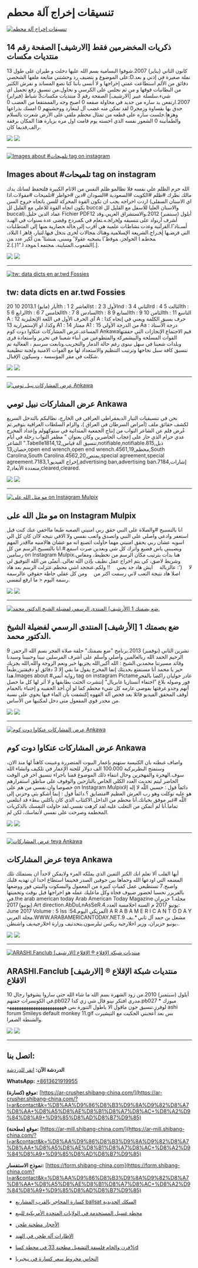 # تنسيقات إخراج آلة محطم

<a href="https://swt.shibang-china.com/?l=ar&img&k=%D8%AA%D9%86%D8%B3%D9%8A%D9%82%D8%A7%D8%AA+%D8%A5%D8%AE%D8%B1%D8%A7%D8%AC+%D8%A2%D9%84%D8%A9+%D9%85%D8%AD%D8%B7%D9%85" target="_blank">![تنسيقات إخراج آلة محطم](http://static.shibang-china.com/all-800x300/533.jpg)</a>

## ذكريات المخضرمين فقط [الارشيف] الصفحة رقم 14 منتديات مكسات
13 كانون الثاني (يناير) 2007.شوفوا البسامية بسم الله عليها دخلت و طيران على طول على الموضوع و بتضيف رد وحشتني متابعة ملفها الشخصي:D.نملة صغيرة في إذني و بعد دقائق من الألم استطاعت عمتي إخراجها و لا أنسى بأننا كنا نضع المساند و نفرش الكثير من البطانيات فوقها و من ثم نجلس على الكرسي و نحاول.من تنسيق رفع تحميل اي شيء.سلسلة عبير [الارشيف] الصفحة رقم 3 منتديات مكسات3 شباط (فبراير) 2007.ارتفعن يد ساره من جديد في محاولة صفعه 0 اصبح وجه رالفممتقعا من الغضب 0 حدق بها بقساوة وزمجر0 لقد تمكن منه غضب آل لينغارد ووحشيتهم 0 امسك بذراعها وهزها.جلست ساره على قطعه من تمثال محطم ملقي على الأرض شعرت بالسلام والطمأنينة 0 الشعور نفسه الذي احسته يوم قامت اول مره بزيارة هذا المكان برفقة رالف,قديما كان.


<a href="https://whatsapp.shibangsoft.com/WhatsApp.php" target="_blank" title="WhatsApp">![](http://static.shibang-china.com/icon/whatsapp.png)</a> <a href="https://swt.shibang-china.com/?l=ar&icon&k=%D8%AA%D9%86%D8%B3%D9%8A%D9%82%D8%A7%D8%AA+%D8%A5%D8%AE%D8%B1%D8%A7%D8%AC+%D8%A2%D9%84%D8%A9+%D9%85%D8%AD%D8%B7%D9%85" target="_blank">![](http://static.shibang-china.com/icon/chat-ar.png)</a>

---

<a href="https://swt.shibang-china.com/?l=ar&img&k=%D8%AA%D9%86%D8%B3%D9%8A%D9%82%D8%A7%D8%AA+%D8%A5%D8%AE%D8%B1%D8%A7%D8%AC+%D8%A2%D9%84%D8%A9+%D9%85%D8%AD%D8%B7%D9%85" target="_blank">![Images about #تلميحات tag on instagram](http://static.shibang-china.com/all-800x300/919.jpg)</a>

## Images about #تلميحات tag on instagram
الله حرم الظلم علي نفسه فلا تظالمو ظلم النفس من الاثام الكبيرة فلتحفظ لسانك يدك مالك نظرك #ظلم #الكويت #السعودية #السودان #دين #خواطر #تلميحات #مقولات.اذا اردت اخراجه يجب ان تكون القوة المحركة للسن باتجاه خروج السن (اي الاسنان السفلى يكون اتجاه القوة للاعلى مع القليل لل buccal والاسنان العليا للاسفل مع القليل لل buccal).ﻋﻤﺎﺩ ﺍﻟﺪﻳﻦ ﺧﻠﻴﻞ Fichier PDF12 أيلول (سبتمبر) 2012.ﻭﺍﻻﺴﺘﺸﺭﺍﻕ ﺍﻟﻐﺭﺒﻲ.ﻭﻗﺩ ﺃﺸﺭﻑ ﺁﺭﻨﻭﻟﺩ ﻋﻠﻰ ﺘﻨﺴﻴﻘﻪ ﻭﺇﺨﺭﺍﺠ.ﻪ.ﺘﻌﻠﻡ ﻓﻲ ﻜﻤﺒﺭﺩﺝ ﻭﻗﻀﻰ ﻋﺩﺓ ﺴﻨﻭﺍﺕ ﻓﻲ ﺍﻟﻬﻨـﺩ ﺃﺴـﺘﺎﺫﹰﺍ.ﺍﻟﻘﺭﺁﻨﻴﺔ ﻭﻏﺫﺕ ﻨﺸﺎﻁﺎﺕ ﻋﻠﻤﻴﺔ ﻫﻲ ﺃﻗﺭﺏ ﺇﻟﻰ ﺤﺎﻟﺔ ﺤﻀﺎﺭﻴﺔ ﻤﻨﻬﺎ ﺇﻟﻰ ﺍﻟﻤﺘﻁﻠﺒﺎﺕ ﺍﻟﺘﻲ ﻓﺭﻀـﻬﺎ ﺇﺨـﺭﺍﺝ.ﺍﻟﺸﺭﻴﻌﺔ ﺍﻹﺴﻼﻤﻴﺔ.ﻭﻫﻨﺎﻙ ﻤﺠﺎﻻﺕ ﺃﺨﺭﻯ ﺘﺩﺨل ﻓﻴﻬﺎ.ﻟﺘﻴﺎﺭ، ﻗﺎﻫﺭ ﺍ ﺍﻟﺒﻼﺩ، ﻤﺤﻁﻤ ﺎ ﺍﻟﺤﻭﺍﺠﺯ، ﻤﻭﻗﻅﹰﺎ ﺒﺼﺨﺒﻪ ﻋﻘﻭﻻﹰ ﻭﺴﻨﻰ، ﻤﻨﺸﺌﺎﹰ ﻤﻥ ﺃﻜﺒﺭ ﻋﺩﺩ ﻤﻥ ﺍﻟﺸﻌﻭﺏ.ﺍﻟﻤﺘﺒﺎﻴﻨﺔ، ﻤﺠﺘﻤﻌ ﺎ ﻤﻭﺤﺩ ﺍ.&quot;1(.).2[.].


<a href="https://whatsapp.shibangsoft.com/WhatsApp.php" target="_blank" title="WhatsApp">![](http://static.shibang-china.com/icon/whatsapp.png)</a> <a href="https://swt.shibang-china.com/?l=ar&icon&k=%D8%AA%D9%86%D8%B3%D9%8A%D9%82%D8%A7%D8%AA+%D8%A5%D8%AE%D8%B1%D8%A7%D8%AC+%D8%A2%D9%84%D8%A9+%D9%85%D8%AD%D8%B7%D9%85" target="_blank">![](http://static.shibang-china.com/icon/chat-ar.png)</a>

---

<a href="https://swt.shibang-china.com/?l=ar&img&k=%D8%AA%D9%86%D8%B3%D9%8A%D9%82%D8%A7%D8%AA+%D8%A5%D8%AE%D8%B1%D8%A7%D8%AC+%D8%A2%D9%84%D8%A9+%D9%85%D8%AD%D8%B7%D9%85" target="_blank">![tw: data dicts en ar.twd Fossies](http://static.shibang-china.com/all-800x300/500.jpg)</a>

## tw: data dicts en ar.twd Fossies
20 أيار (مايو) 2013.1 10th : العاشر 2 1st : الأول 3 2nd : الثاني 4 3rd : الثالث 5 4th : الرابع 6 5th : الخامس 7 6th : السادس 8 7th : السابع 9 8th : الثامن 10 9th : التاسع 11 A : آي الحرف الأول في اللغة الإنجليزية 12 A : حرف يسبق الكلمة ويعني في إتجاه كذا وكذا، او الإستمرارية 13 A1 : ممتاز 14 A1 : من الدرجة الأولى 15 Aa : درجة الأستاذ المساعد.عرض المشاركات عنكاوا دوت كوم Ankawaقيم الاجتماع الإنجازات التي حققتها القوات المسلحة والبيشمركة والمتطوعين من أبناء شعبنا في تحرير واستعادة قرى وبلدات شعبنا في سهل نينوى رغم حالة الدمار والتخريب.وتابعت سرسم ، الفعالية تم تنسيق كافة سبل نجاحها وترتيب التنظيم والاستعداد لها مع القوات الامنية ولجنة تنظيمية شكلت في مقر المؤسسة ، وسيكون الإقبال.


<a href="https://whatsapp.shibangsoft.com/WhatsApp.php" target="_blank" title="WhatsApp">![](http://static.shibang-china.com/icon/whatsapp.png)</a> <a href="https://swt.shibang-china.com/?l=ar&icon&k=%D8%AA%D9%86%D8%B3%D9%8A%D9%82%D8%A7%D8%AA+%D8%A5%D8%AE%D8%B1%D8%A7%D8%AC+%D8%A2%D9%84%D8%A9+%D9%85%D8%AD%D8%B7%D9%85" target="_blank">![](http://static.shibang-china.com/icon/chat-ar.png)</a>

---

<a href="https://swt.shibang-china.com/?l=ar&img&k=%D8%AA%D9%86%D8%B3%D9%8A%D9%82%D8%A7%D8%AA+%D8%A5%D8%AE%D8%B1%D8%A7%D8%AC+%D8%A2%D9%84%D8%A9+%D9%85%D8%AD%D8%B7%D9%85" target="_blank">![عرض المشاركات نبيل تومي Ankawa](http://static.shibang-china.com/all-800x300/308.jpg)</a>

## عرض المشاركات نبيل تومي Ankawa
نحن في تنسيقيات التيار الديمقراطي العراقي في الخارج، نطالبكم بالتدخل السريع لكشف حقائق ملف (أمراض السرطان في العراق )، والزام السلطات العراقية بتوفير.ثم عُرض فلم عن الشاعر النواب من إنتاج الجمعية المندائية في ستوكهولم وإعداد المخرج عدي حزام الذي حاز على إعجاب الحاضرين وكان بعنوان &quot; مظفر النواب رحلة في أيام الشاعر &quot;.Tabelle1814,تنسيق آلة قياس,12,notifiable,notifiable.815,ذيل حصان,13,open end wrench,open end wrench.4561,محطم,19,South Carolina,South Carolina.4562,يمتص,20,special agreement,special agreement.7183,إخراج الفيديو,1,advertising ban,advertising ban.7184,إشارات متعددة الأبعاد,2,cleared,cleared.


<a href="https://whatsapp.shibangsoft.com/WhatsApp.php" target="_blank" title="WhatsApp">![](http://static.shibang-china.com/icon/whatsapp.png)</a> <a href="https://swt.shibang-china.com/?l=ar&icon&k=%D8%AA%D9%86%D8%B3%D9%8A%D9%82%D8%A7%D8%AA+%D8%A5%D8%AE%D8%B1%D8%A7%D8%AC+%D8%A2%D9%84%D8%A9+%D9%85%D8%AD%D8%B7%D9%85" target="_blank">![](http://static.shibang-china.com/icon/chat-ar.png)</a>

---

<a href="https://swt.shibang-china.com/?l=ar&img&k=%D8%AA%D9%86%D8%B3%D9%8A%D9%82%D8%A7%D8%AA+%D8%A5%D8%AE%D8%B1%D8%A7%D8%AC+%D8%A2%D9%84%D8%A9+%D9%85%D8%AD%D8%B7%D9%85" target="_blank">![مو مثل الله على on Instagram Mulpix](http://static.shibang-china.com/all-800x300/1404.jpg)</a>

## مو مثل الله على on Instagram Mulpix
انا بالتسبيح #والصلاة على النبي حقق ربي امنيتي الصعبه طبعا مااخفي عنك كنت قبل استغفر وادعي واصلي على النبي واتصدق واتعب نفسي ولا الاقي نتيجه لاان كان كل الي اسويه عشان ربي يحقق امنيتي مهما حاولت اتصنع انه مو عشان هالامنيه مااقدر المهم ويصيبني ياس فضيع واترك كل شي وبعدين صرت اسمع.#.انا بالتسبيح.الرسم من كل رسامين on Instagram Mulpixهنا بدأت بترتيب مكان الرسم من تخطيط، ومقاس، وشريط لاصق، كي يتم اخراج عمل نظيف بإذن الله تعالى..أتمنّى من الله التوفيق لي ولكم.عنججد اشي محطم.عتزلت الرسم بعد هاد !! ⠀ ايش هاد جد يعني ⠀ عالزبالة :&#39;) ⠀ لا ومن كل عقلي حاطة حقوقي عالرسمة ⠀ اصلا هاد نتيجة التعب لاني رسمت اكتر من رسمة اليوم &lt; ما ارقع لنفسي.


<a href="https://whatsapp.shibangsoft.com/WhatsApp.php" target="_blank" title="WhatsApp">![](http://static.shibang-china.com/icon/whatsapp.png)</a> <a href="https://swt.shibang-china.com/?l=ar&icon&k=%D8%AA%D9%86%D8%B3%D9%8A%D9%82%D8%A7%D8%AA+%D8%A5%D8%AE%D8%B1%D8%A7%D8%AC+%D8%A2%D9%84%D8%A9+%D9%85%D8%AD%D8%B7%D9%85" target="_blank">![](http://static.shibang-china.com/icon/chat-ar.png)</a>

---

<a href="https://swt.shibang-china.com/?l=ar&img&k=%D8%AA%D9%86%D8%B3%D9%8A%D9%82%D8%A7%D8%AA+%D8%A5%D8%AE%D8%B1%D8%A7%D8%AC+%D8%A2%D9%84%D8%A9+%D9%85%D8%AD%D8%B7%D9%85" target="_blank">![ضع بصمتك 1 [الأرشيف] المنتدى الرسمي لفضيلة الشيخ الدكتور محمد.](http://static.shibang-china.com/all-800x300/875.jpg)</a>

## ضع بصمتك 1 [الأرشيف] المنتدى الرسمي لفضيلة الشيخ الدكتور محمد.
9 تشرين الثاني (نوفمبر) 2013.برنامج &quot;ضع بصمتك&quot; حلقة صلاة الفجر بسم الله الرحمن الرحيم الحمد الله ربالعالمين وأصلي وأسلم على أشرف المرسلين نبينا وحبيبنا وسيدنا وقائد مسيرتنا محمدبن.الشيخ : الله أكبر,الله يجزيها خير ونعم الزوجة والله,الله يجزيك خير يا محمد أنا مستمتع بحديثك إنما المخرج يقول ما بقي إلا 3 دقائق أو دقيقتين,طبعاً هذا.Images about #رواية أنمي tag on instagram Pictameغادر جوليان راكضا بالفجر فور وصوله بلاغ &quot;اختفاء آنستازيا غابريال&quot; إنتشرت الجثث بطابقها و لا أثر لها كل ما حصل أنهم وجدو غرفتها بفوضى عارمه كل شيء محطم كما لو أن.أخذ الحقيبه و إختباء بالحمام أوقف المحقق الفيديو قائلا بعد فحص آلة القهوه إكتشفت بأن الماء فيها يحوي على نسبة من مخدر قوي المفعول متى دخل لمكتبها من الأساس.


<a href="https://whatsapp.shibangsoft.com/WhatsApp.php" target="_blank" title="WhatsApp">![](http://static.shibang-china.com/icon/whatsapp.png)</a> <a href="https://swt.shibang-china.com/?l=ar&icon&k=%D8%AA%D9%86%D8%B3%D9%8A%D9%82%D8%A7%D8%AA+%D8%A5%D8%AE%D8%B1%D8%A7%D8%AC+%D8%A2%D9%84%D8%A9+%D9%85%D8%AD%D8%B7%D9%85" target="_blank">![](http://static.shibang-china.com/icon/chat-ar.png)</a>

---

<a href="https://swt.shibang-china.com/?l=ar&img&k=%D8%AA%D9%86%D8%B3%D9%8A%D9%82%D8%A7%D8%AA+%D8%A5%D8%AE%D8%B1%D8%A7%D8%AC+%D8%A2%D9%84%D8%A9+%D9%85%D8%AD%D8%B7%D9%85" target="_blank">![عرض المشاركات عنكاوا دوت كوم Ankawa](http://static.shibang-china.com/all-800x300/1435.jpg)</a>

## عرض المشاركات عنكاوا دوت كوم Ankawa
واضاف غبطته بان الكنيسة ستهتم بإعمار البيوت المتضررة وعبينت كاهناً لها منذ الان، وستمنح البطريركية 100.000 الف دولار للجنة الإعمار في تلكيف وانشاء الله سوف.الهجرة والمهجرين وحال انتفاء ذلك الموضوع قمنا باجراء تنسيق اخر في الوقت الحاضر ليتم تحديث العدد الكلي الخاص بالنازحين والوقوف على مناطق استقرارهم خصوصا وان.نفسي من هم على on Instagram Mulpixدائماً قول : حسبي اللّه لا إله إلا هو عليه توكلت وهو رب العرش العظيم #متضايق ؟.دائماً قول : إنما أشكو بثي وحزني إلى اللّه #غير موفق بحياتك.أنا محطم من الداخل.الاكتئاب الذي كان يأكلني ببطء قد ابتلعني تماما.أنا لم أتمكن من التغلب عليه.لقد كرهت نفسي.لقد حاولت التمسك بالذكريات المحطمة وصرخت على نفسي لأتماسك، لكن لم.


<a href="https://whatsapp.shibangsoft.com/WhatsApp.php" target="_blank" title="WhatsApp">![](http://static.shibang-china.com/icon/whatsapp.png)</a> <a href="https://swt.shibang-china.com/?l=ar&icon&k=%D8%AA%D9%86%D8%B3%D9%8A%D9%82%D8%A7%D8%AA+%D8%A5%D8%AE%D8%B1%D8%A7%D8%AC+%D8%A2%D9%84%D8%A9+%D9%85%D8%AD%D8%B7%D9%85" target="_blank">![](http://static.shibang-china.com/icon/chat-ar.png)</a>

---

<a href="https://swt.shibang-china.com/?l=ar&img&k=%D8%AA%D9%86%D8%B3%D9%8A%D9%82%D8%A7%D8%AA+%D8%A5%D8%AE%D8%B1%D8%A7%D8%AC+%D8%A2%D9%84%D8%A9+%D9%85%D8%AD%D8%B7%D9%85" target="_blank">![عرض المشاركات teya Ankawa](http://static.shibang-china.com/all-800x300/954.jpg)</a>

## عرض المشاركات teya Ankawa
أيها القلب ألا تعلم انك الكنز الثمين الذي يملكه المرء ولايمكن لاحداً ان يستملك تلك المضغه التي اودعها الله وحماها بين جوفين الصدر فحينما استطاع احدا ان تهديه قلبك واصبح.7 تستطيعي عمل كميات كبيرة من المعمول والبسكوت والبيتي فور ووضعها بالفريزر تحسبا لحضور ضيوف فجأة وكل ماعليك عمله هو اخراجها قبل بوقت وتحميتها في.the arab american today Arab American Today Magazine مجلة.1 حزيران (يونيو) 2017.Art direction.AbDuLnAsSeR.4.يونيو 2017 م السنة اخلامسة العدد: June 2017 Volume : 5 Iss :54.األمريكي اليوم A R A B A M E R I C A N T O D A Y مجلة العربي.WWW.ARABAMERICANTODAY.NET.مشعل بن حمد آل ثاني *.يف 9 يونيو حزيران، وزير اخلارجية ريكس تيلرسون.يتحدثيف وزارة اخلارجيةيف واشنطن،.


<a href="https://whatsapp.shibangsoft.com/WhatsApp.php" target="_blank" title="WhatsApp">![](http://static.shibang-china.com/icon/whatsapp.png)</a> <a href="https://swt.shibang-china.com/?l=ar&icon&k=%D8%AA%D9%86%D8%B3%D9%8A%D9%82%D8%A7%D8%AA+%D8%A5%D8%AE%D8%B1%D8%A7%D8%AC+%D8%A2%D9%84%D8%A9+%D9%85%D8%AD%D8%B7%D9%85" target="_blank">![](http://static.shibang-china.com/icon/chat-ar.png)</a>

---

<a href="https://swt.shibang-china.com/?l=ar&img&k=%D8%AA%D9%86%D8%B3%D9%8A%D9%82%D8%A7%D8%AA+%D8%A5%D8%AE%D8%B1%D8%A7%D8%AC+%D8%A2%D9%84%D8%A9+%D9%85%D8%AD%D8%B7%D9%85" target="_blank">![ARASHI.Fanclub [الارشيف] منتديات شبكة الإقلاع ® الاقلاع](http://static.shibang-china.com/all-800x300/557.jpg)</a>

## ARASHI.Fanclub [الارشيف] منتديات شبكة الإقلاع ® الاقلاع
10 أيلول (سبتمبر) 2010.من زود الشهرة بسم الله ما شاء الله حتى ساروا يشوفوا رجال في الكونسرات حقتهم.pb027 مدري افتكر نينو قال شي زي كدا.pb027 * ميوزك لوفرز.تنسيق جون ماقول الا ياطول التنورة بس ههههههههههههههههههههههههه ashi forum Smileys default monkey 11.gif بس بعد أعجبني الجكيت مع التيشيرت والشنطة الصفرا.

<a href="https://whatsapp.shibangsoft.com/WhatsApp.php" target="_blank" title="WhatsApp">![](http://static.shibang-china.com/icon/whatsapp.png)</a> <a href="https://swt.shibang-china.com/?l=ar&icon&k=%D8%AA%D9%86%D8%B3%D9%8A%D9%82%D8%A7%D8%AA+%D8%A5%D8%AE%D8%B1%D8%A7%D8%AC+%D8%A2%D9%84%D8%A9+%D9%85%D8%AD%D8%B7%D9%85" target="_blank">![](http://static.shibang-china.com/icon/chat-ar.png)</a>

---
## اتصل بنا:

**الدردشة الآن:** [انقر للدردشة](https://swt.shibang-china.com?l=ar&contact&k=%D8%AA%D9%86%D8%B3%D9%8A%D9%82%D8%A7%D8%AA+%D8%A5%D8%AE%D8%B1%D8%A7%D8%AC+%D8%A2%D9%84%D8%A9+%D9%85%D8%AD%D8%B7%D9%85)

**WhatsApp:**  [+8613621919955](https://whatsapp.shibangsoft.com/WhatsApp.php)

**موقع (كسارة):** [https://ar-crusher.shibang-china.com/](https://ar-crusher.shibang-china.com/?l=ar&contact&k=%D8%AA%D9%86%D8%B3%D9%8A%D9%82%D8%A7%D8%AA+%D8%A5%D8%AE%D8%B1%D8%A7%D8%AC+%D8%A2%D9%84%D8%A9+%D9%85%D8%AD%D8%B7%D9%85)

**موقع (مطحنة):** [https://ar-mill.shibang-china.com/](https://ar-mill.shibang-china.com/?l=ar&contact&k=%D8%AA%D9%86%D8%B3%D9%8A%D9%82%D8%A7%D8%AA+%D8%A5%D8%AE%D8%B1%D8%A7%D8%AC+%D8%A2%D9%84%D8%A9+%D9%85%D8%AD%D8%B7%D9%85)

**نموذج الاستفسار:** [https://form.shibang-china.com](https://form.shibang-china.com?l=ar&contact&k=%D8%AA%D9%86%D8%B3%D9%8A%D9%82%D8%A7%D8%AA+%D8%A5%D8%AE%D8%B1%D8%A7%D8%AC+%D8%A2%D9%84%D8%A9+%D9%85%D8%AD%D8%B7%D9%85)

* [كسارة المحاجر بالقرب المشاريع ballsat السكك الحديدية](../29/%D9%83%D8%B3%D8%A7%D8%B1%D8%A9%20%D8%A7%D9%84%D9%85%D8%AD%D8%A7%D8%AC%D8%B1%20%D8%A8%D8%A7%D9%84%D9%82%D8%B1%D8%A8%20%D8%A7%D9%84%D9%85%D8%B4%D8%A7%D8%B1%D9%8A%D8%B9%20ballsat%20%D8%A7%D9%84%D8%B3%D9%83%D9%83%20%D8%A7%D9%84%D8%AD%D8%AF%D9%8A%D8%AF%D9%8A%D8%A9.md)

* [محطة غسيل المستخدمة في الولايات المتحدة الأمريكية للبيع](../29/%D9%85%D8%AD%D8%B7%D8%A9%20%D8%BA%D8%B3%D9%8A%D9%84%20%D8%A7%D9%84%D9%85%D8%B3%D8%AA%D8%AE%D8%AF%D9%85%D8%A9%20%D9%81%D9%8A%20%D8%A7%D9%84%D9%88%D9%84%D8%A7%D9%8A%D8%A7%D8%AA%20%D8%A7%D9%84%D9%85%D8%AA%D8%AD%D8%AF%D8%A9%20%D8%A7%D9%84%D8%A3%D9%85%D8%B1%D9%8A%D9%83%D9%8A%D8%A9%20%D9%84%D9%84%D8%A8%D9%8A%D8%B9.md)

* [الأحجار مطحنة طحن](../30/%D8%A7%D9%84%D8%A3%D8%AD%D8%AC%D8%A7%D8%B1%20%D9%85%D8%B7%D8%AD%D9%86%D8%A9%20%D8%B7%D8%AD%D9%86.md)

* [الإطارات آلة طحن في الهند](../29/%D8%A7%D9%84%D8%A5%D8%B7%D8%A7%D8%B1%D8%A7%D8%AA%20%D8%A2%D9%84%D8%A9%20%D8%B7%D8%AD%D9%86%20%D9%81%D9%8A%20%D8%A7%D9%84%D9%87%D9%86%D8%AF.md)

* [فرن والخام فلسفة التشغيل مطحنة 33 في محطة كسا%d](../27/%D9%81%D8%B1%D9%86%20%D9%88%D8%A7%D9%84%D8%AE%D8%A7%D9%85%20%D9%81%D9%84%D8%B3%D9%81%D8%A9%20%D8%A7%D9%84%D8%AA%D8%B4%D8%BA%D9%8A%D9%84%20%D9%85%D8%B7%D8%AD%D9%86%D8%A9%2033%20%D9%81%D9%8A%20%D9%85%D8%AD%D8%B7%D8%A9%20%D9%83%D8%B3%D8%A7%25d.md)

* [النحاس مخروط سعر كسارة في نيجيريا](../26/%D8%A7%D9%84%D9%86%D8%AD%D8%A7%D8%B3%20%D9%85%D8%AE%D8%B1%D9%88%D8%B7%20%D8%B3%D8%B9%D8%B1%20%D9%83%D8%B3%D8%A7%D8%B1%D8%A9%20%D9%81%D9%8A%20%D9%86%D9%8A%D8%AC%D9%8A%D8%B1%D9%8A%D8%A7.md)